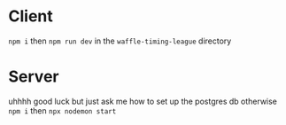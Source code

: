 # Client
`npm i` then `npm run dev` in the `waffle-timing-league` directory

# Server
uhhhh good luck but just ask me how to set up the postgres db
otherwise `npm i` then `npx nodemon start` 
